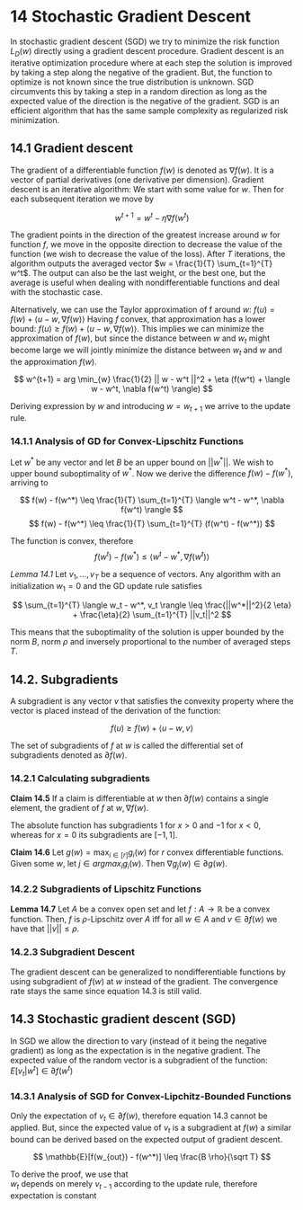 # 14 Stochastic Gradient Descent

In stochastic gradient descent (SGD) we try to minimize
the risk function $L_D(w)$ directly using a gradient 
descent procedure. Gradient descent is an iterative
optimization procedure where at each step the solution
is improved by taking a step along the negative of the gradient. 
But, the function to optimize is not known since 
the true distribution is unknown. SGD circumvents this
by taking a step in a random direction as long as the
expected value of the direction is the negative of the gradient. 
SGD is an efficient algorithm that has the same 
sample complexity as regularized risk minimization.

## 14.1 Gradient descent

The gradient of a differentiable function $f(w)$ is denoted
as $\nabla f(w)$. It is a vector of partial derivatives
(one derivative per dimension). Gradient descent is an iterative algorithm:
We start with some value for $w$. Then for each subsequent iteration
we move by 

$$
w^{t + 1} = w^t - \eta \nabla f(w^t) 
$$

The gradient points in the direction of the greatest increase around $w$
for function $f$, we move in the opposite direction to 
decrease the value of the function (we wish to decrease the value of
the loss). After $T$ iterations, the algorithm outputs 
the averaged vector $w = \frac{1}{T} \sum_{t=1}^{T} w^t$. 
The output can also be the last weight, or the best one, but 
the average is useful when dealing with nondifferentiable 
functions and deal with the stochastic case. 

Alternatively, we can use the Taylor approximation of f around $w$:
$f(u) = f(w) + \langle u - w, \nabla f(w) \rangle$
Having $f$ convex, that approximation has a lower bound:
$f(u) \geq f(w) + \langle u - w, \nabla f(w) \rangle$. 
This implies we can minimize the approximation of $f(w)$, but
since the distance between $w$ and $w_t$ might become large we 
will jointly minimize the distance between $w_t$ and $w$ and the
approximation $f(w)$. 

$$
w^{t+1} = arg \min_{w} \frac{1}{2} || w - w^t ||^2 + \eta (f(w^t) + 
\langle w - w^t, \nabla f(w^t) \rangle)
$$

Deriving expression by $w$ and introducing $w = w_{t+1}$ we 
arrive to the update rule. 
 
### 14.1.1 Analysis of GD for Convex-Lipschitz Functions

Let $w^*$ be any vector and let $B$ be an upper bound on $||w^*||$.
We wish to upper bound suboptimality of $w^*$. 
Now we derive the difference $f(w) - f(w^*)$, arriving to

$$
f(w) - f(w^*) \leq \frac{1}{T} \sum_{t=1}^{T} \langle w^t - w^*, \nabla f(w^t) \rangle
$$
$$
f(w) - f(w^*) \leq \frac{1}{T} \sum_{t=1}^{T} (f(w^t) - f(w^*))
$$

The function is convex, therefore
$$
f(w^t) - f(w^*) \leq \langle w^t - w^*, \nabla f(w^t) \rangle
$$

*Lemma 14.1* Let $v_1, ..., v_T$ be a sequence of vectors. Any algorithm
with an initialization $w_1 = 0$ and the GD update rule satisfies

$$
\sum_{t=1}^{T} \langle w_t - w^*, v_t \rangle \leq 
\frac{||w^*||^2}{2 \eta} + \frac{\eta}{2} \sum_{t=1}^{T} ||v_t||^2
$$

This means that the suboptimality of the solution is upper
bounded by the norm $B$, norm $\rho$ and inversely
proportional to the number of averaged steps $T$. 

## 14.2. Subgradients

A subgradient is any vector $v$ that satisfies the convexity property where
the vector is placed instead of the derivation of the function:

$$
f(u) \geq f(w) + \langle u - w, v \rangle
$$

The set of subgradients of $f$ at $w$ is called the differential set of subgradients
denoted as $\partial f(w)$.

### 14.2.1 Calculating subgradients

**Claim 14.5** If a claim is differentiable at $w$ then $\partial f(w)$
contains a single element, the gradient of $f$ at $w, \nabla f(w)$.

The absolute function has subgradients 1 for $x > 0$ and 
$-1$ for $x < 0$, whereas for $x=0$ its subgradients
are $[-1, 1]$. 

**Claim 14.6** Let $g(w) = \max_{i \in [r]} g_i (w)$ for 
$r$ convex differentiable functions. Given some $w$, let $j \in argmax_i g_i(w)$. 
Then $\nabla g_j(w) \in \partial g(w)$. 

### 14.2.2 Subgradients of Lipschitz Functions

**Lemma 14.7** Let $A$ be a convex open set 
and let $f : A \to \mathbb{R}$ be a convex function. Then, 
$f$ is $\rho$-Lipschitz over $A$ iff for all $w \in A$ and $v \in \partial f(w)$
we have that $||v|| \leq \rho$. 

### 14.2.3 Subgradient Descent 

The gradient descent can be generalized to nondifferentiable functions
by using subgradient of $f(w)$ at $w$ instead of the gradient.
The convergence rate stays the same since equation 14.3 is still valid. 

## 14.3 Stochastic gradient descent (SGD)

In SGD we allow the direction to vary (instead of it being
the negative gradient) as long as the expectation is in the
negative gradient. The expected value of the random vector
is a subgradient of the function: $E[v_t|w^t] \in \partial f(w^t)$

### 14.3.1 Analysis of SGD for Convex-Lipchitz-Bounded Functions

Only the expectation of $v_t \in \partial f(w)$, therefore equation
$14.3$ cannot be applied. But, since the expected value of $v_t$
is a subgradient at $f(w)$ a similar bound can be derived based on 
the expected output of gradient descent. 

$$
\mathbb{E}[f(w_{out}) - f(w^*)] \leq \frac{B \rho}{\sqrt T}
$$

To derive the proof, we use that  
$w_t$ depends on merely $v_{t-1}$ according to the update rule, therefore
expectation is constant
